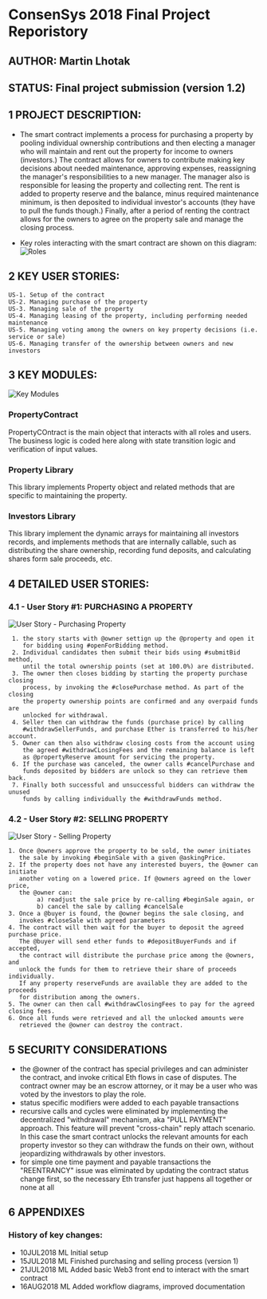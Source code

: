 # ConsenSys 2018 Final Project Reporistory
## AUTHOR: Martin Lhotak
## STATUS: Final project submission (version 1.2)

## 1 PROJECT DESCRIPTION:
- The smart contract implements a process for purchasing a property by pooling individual ownership contributions
    and then electing a manager who will maintain and rent out the property for income to owners (investors.)
    The contract allows for owners to contribute making key decisions about needed maintenance, approving expenses,
    reassigning the manager's responsibilities to a new manager. The manager also is responsible for leasing the property
    and collecting rent. The rent is added to property reserve and the balance, minus required maintenance minimum, is
    then deposited to individual investor's accounts (they have to pull the funds though.) Finally, after a period of
    renting the contract allows for the owners to agree on the property sale and manage the closing process.

- Key roles interacting with the smart contract are shown on this diagram:
![Roles](https://github.com/martin2018git/finalproject/blob/master/images/roles.png)


## 2 KEY USER STORIES:
    US-1. Setup of the contract
    US-2. Managing purchase of the property
    US-3. Managing sale of the property
    US-4. Managing leasing of the property, including performing needed maintenance
    US-5. Managing voting among the owners on key property decisions (i.e. service or sale)
    US-6. Managing transfer of the ownership between owners and new investors



## 3 KEY MODULES:

  ![Key Modules](https://github.com/martin2018git/finalproject/blob/master/images/libraries.png)

  ### PropertyContract
  PropertyCOntract is the main object that interacts with all roles and users. The business logic is coded here along with state transition logic and verification of input values.

  ### Property Library
  This library implements Property object and related methods that are specific to maintaining the property.

  ### Investors Library
  This library implement the dynamic arrays for maintaining all investors records, and implements methods that are internally callable, such as distributing the share ownership, recording fund deposits, and calculating shares form sale proceeds, etc.

## 4 DETAILED USER STORIES:

  ### 4.1 - User Story #1: PURCHASING A PROPERTY
  ![User Story - Purchasing Property](https://github.com/martin2018git/finalproject/blob/master/images/userstory1.png)

     1. the story starts with @owner settign up the @property and open it
        for bidding using #openForBidding method.
     2. Individual candidates then submit their bids using #submitBid method,
        until the total ownership points (set at 100.0%) are distributed.
     3. The owner then closes bidding by starting the property purchase closing
        process, by invoking the #closePurchase method. As part of the closing
        the property ownership points are confirmed and any overpaid funds are
        unlocked for withdrawal.
     4. Seller then can withdraw the funds (purchase price) by calling
        #withdrawSellerFunds, and purchase Ether is transferred to his/her account.
     5. Owner can then also withdraw closing costs from the account using
        the agreed #withdrawCLosingFees and the remaining balance is left
        as @propertyReserve amount for servicing the property.
     6. If the purchase was canceled, the owner calls #cancelPurchase and
        funds deposited by bidders are unlock so they can retrieve them back.
     7. Finally both successful and unsuccessful bidders can withdraw the unused
        funds by calling individually the #withdrawFunds method.

  ### 4.2 - User Story #2: SELLING PROPERTY
  ![User Story - Selling Property](https://github.com/martin2018git/finalproject/blob/master/images/userstory2.png)

    1. Once @owners approve the property to be sold, the owner initiates
       the sale by invoking #beginSale with a given @askingPrice.
    2. If the property does not have any interested buyers, the @owner can initiate
       another voting on a lowered price. If @owners agreed on the lower price,
       the @owner can:
            a) readjust the sale price by re-calling #beginSale again, or
            b) cancel the sale by calling #cancelSale
    3. Once a @buyer is found, the @owner begins the sale closing, and
       invokes #closeSale with agreed parameters
    4. The contract will then wait for the buyer to deposit the agreed purchase price.
       The @buyer will send ether funds to #depositBuyerFunds and if accepted,
       the contract will distribute the purchase price among the @owners, and
       unlock the funds for them to retrieve their share of proceeds individually.
       If any property reserveFunds are available they are added to the proceeds
       for distribution among the owners.
    5. The owner can then call #withdrawClosingFees to pay for the agreed closing fees.
    6. Once all funds were retrieved and all the unlocked amounts were
       retrieved the @owner can destroy the contract.

## 5 SECURITY CONSIDERATIONS

- the @owner of the contract has special privileges and can administer the contract, and invoke critical Eth flows in case of disputes. The contract owner may be an escrow attorney, or it may be a user who was voted by the investors to play the role.
- status specific modifiers were added to each payable transactions
- recursive calls and cycles were eliminated by implementing the decentralized "withdrawal" mechanism, aka "PULL PAYMENT" approach. This feature will prevent "cross-chain" reply attach scenario. In this case the smart contract unlocks the relevant amounts for each property investor so they can withdraw the funds on their own, without jeopardizing withdrawals by other investors.
- for simple one time payment and payable transactions the "REENTRANCY" issue was eliminated by updating the contract status change first, so the necessary Eth transfer just happens all together or none at all


## 6 APPENDIXES

### History of key changes:
  - 10JUL2018 ML  Initial setup
  - 15JUL2018 ML  Finished purchasing and selling process (version 1)
  - 21JUL2018 ML  Added basic Web3 front end to interact with the smart contract
  - 16AUG2018 ML  Added workflow diagrams, improved documentation
